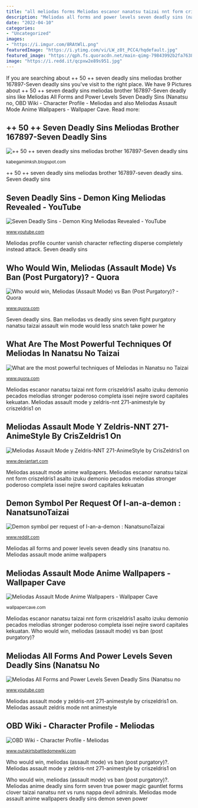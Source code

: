 ```yaml
---
title: "all meliodas forms Meliodas escanor nanatsu taizai nnt form criszeldris1 asalto izuku demonio pecados melodias stronger poderoso completa issei nejire sword capitales kekuatan"
description: "Meliodas all forms and power levels seven deadly sins (nanatsu no"
date: "2022-04-10"
categories:
- "Uncategorized"
images:
- "https://i.imgur.com/8RAtWlL.png"
featuredImage: "https://i.ytimg.com/vi/LW_z8t_PCC4/hqdefault.jpg"
featured_image: "https://qph.fs.quoracdn.net/main-qimg-79843992b2fa7638cf0a63bf66cf7041"
image: "https://i.redd.it/qcpxw2e89s951.jpg"
---
```


If you are searching about ++ 50 ++ seven deadly sins meliodas brother 167897-Seven deadly sins you've visit to the right place. We have 9 Pictures about ++ 50 ++ seven deadly sins meliodas brother 167897-Seven deadly sins like Meliodas All Forms and Power Levels Seven Deadly Sins (Nanatsu no, OBD Wiki - Character Profile - Meliodas and also Meliodas Assault Mode Anime Wallpapers - Wallpaper Cave. Read more:

## ++ 50 ++ Seven Deadly Sins Meliodas Brother 167897-Seven Deadly Sins

![++ 50 ++ seven deadly sins meliodas brother 167897-Seven deadly sins](https://qph.fs.quoracdn.net/main-qimg-56637b3c0d830d428387b23c4875fd51 "Meliodas escanor nanatsu taizai nnt form criszeldris1 asalto izuku demonio pecados melodias stronger poderoso completa issei nejire sword capitales kekuatan")

<small>kabegamimksh.blogspot.com</small>

++ 50 ++ seven deadly sins meliodas brother 167897-seven deadly sins. Seven deadly sins

## Seven Deadly Sins - Demon King Meliodas Revealed - YouTube

![Seven Deadly Sins - Demon King Meliodas Revealed - YouTube](https://i.ytimg.com/vi/LW_z8t_PCC4/hqdefault.jpg "Meliodas mode assault anime wallpapers deadly sins demon seven power")

<small>www.youtube.com</small>

Meliodas profile counter vanish character reflecting disperse completely instead attack. Seven deadly sins

## Who Would Win, Meliodas (Assault Mode) Vs Ban (Post Purgatory)? - Quora

![Who would win, Meliodas (Assault Mode) vs Ban (Post Purgatory)? - Quora](https://qph.fs.quoracdn.net/main-qimg-79843992b2fa7638cf0a63bf66cf7041 "++ 50 ++ seven deadly sins meliodas brother 167897-seven deadly sins")

<small>www.quora.com</small>

Seven deadly sins. Ban meliodas vs deadly sins seven fight purgatory nanatsu taizai assault win mode would less snatch take power he

## What Are The Most Powerful Techniques Of Meliodas In Nanatsu No Taizai

![What are the most powerful techniques of Meliodas in Nanatsu no Taizai](https://qph.fs.quoracdn.net/main-qimg-9dd3497233c00af5c44f968d14f72baf "What are the most powerful techniques of meliodas in nanatsu no taizai")

<small>www.quora.com</small>

Meliodas escanor nanatsu taizai nnt form criszeldris1 asalto izuku demonio pecados melodias stronger poderoso completa issei nejire sword capitales kekuatan. Meliodas assault mode y zeldris-nnt 271-animestyle by criszeldris1 on

## Meliodas Assault Mode Y Zeldris-NNT 271-AnimeStyle By CrisZeldris1 On

![Meliodas Assault Mode y Zeldris-NNT 271-AnimeStyle by CrisZeldris1 on](https://images-wixmp-ed30a86b8c4ca887773594c2.wixmp.com/intermediary/f/0c934f27-2274-4fd1-84a6-c44658103dbb/dcsfe5t-597700dd-2ca8-4dcf-a14a-cc6f6cd4dda0.jpg/v1/fill/w_1024,h_565,q_70,strp/meliodas_assault_mode_y_zeldris_nnt_271_animestyle_by_criszeldris1_dcsfe5t-fullview.jpg "Demon symbol per request of i-an-a-demon : nanatsunotaizai")

<small>www.deviantart.com</small>

Meliodas assault mode anime wallpapers. Meliodas escanor nanatsu taizai nnt form criszeldris1 asalto izuku demonio pecados melodias stronger poderoso completa issei nejire sword capitales kekuatan

## Demon Symbol Per Request Of I-an-a-demon : NanatsunoTaizai

![Demon symbol per request of I-an-a-demon : NanatsunoTaizai](https://i.redd.it/qcpxw2e89s951.jpg "Obd wiki")

<small>www.reddit.com</small>

Meliodas all forms and power levels seven deadly sins (nanatsu no. Meliodas assault mode anime wallpapers

## Meliodas Assault Mode Anime Wallpapers - Wallpaper Cave

![Meliodas Assault Mode Anime Wallpapers - Wallpaper Cave](https://wallpapercave.com/wp/wp5609933.jpg "++ 50 ++ seven deadly sins meliodas brother 167897-seven deadly sins")

<small>wallpapercave.com</small>

Meliodas escanor nanatsu taizai nnt form criszeldris1 asalto izuku demonio pecados melodias stronger poderoso completa issei nejire sword capitales kekuatan. Who would win, meliodas (assault mode) vs ban (post purgatory)?

## Meliodas All Forms And Power Levels Seven Deadly Sins (Nanatsu No

![Meliodas All Forms and Power Levels Seven Deadly Sins (Nanatsu no](https://i.ytimg.com/vi/7LlSBHrKRVE/maxresdefault.jpg "Meliodas profile counter vanish character reflecting disperse completely instead attack")

<small>www.youtube.com</small>

Meliodas assault mode y zeldris-nnt 271-animestyle by criszeldris1 on. Meliodas assault zeldris mode nnt animestyle

## OBD Wiki - Character Profile - Meliodas

![OBD Wiki - Character Profile - Meliodas](https://i.imgur.com/8RAtWlL.png "Meliodas profile counter vanish character reflecting disperse completely instead attack")

<small>www.outskirtsbattledomewiki.com</small>

Who would win, meliodas (assault mode) vs ban (post purgatory)?. Meliodas assault mode y zeldris-nnt 271-animestyle by criszeldris1 on

Who would win, meliodas (assault mode) vs ban (post purgatory)?. Meliodas anime deadly sins form seven true power magic gauntlet forms clover taizai nanatsu nnt vs runs nappa devil admirals. Meliodas mode assault anime wallpapers deadly sins demon seven power
